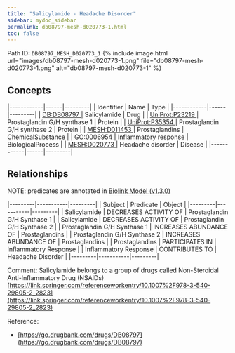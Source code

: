 ```yaml
---
title: "Salicylamide - Headache Disorder"
sidebar: mydoc_sidebar
permalink: db08797-mesh-d020773-1.html
toc: false 
---
```



Path ID: `DB08797_MESH_D020773_1`
{% include image.html url="images/db08797-mesh-d020773-1.png" file="db08797-mesh-d020773-1.png" alt="db08797-mesh-d020773-1" %}

## Concepts

|------------|------|---------|
| Identifier | Name | Type    |
|------------|------|---------|
| <a href="https://identifiers.org/DB:DB08797">DB:DB08797 </a> | Salicylamide | Drug |
| <a href="https://identifiers.org/UniProt:P23219">UniProt:P23219 </a> | Prostaglandin G/H synthase 1 | Protein |
| <a href="https://identifiers.org/UniProt:P35354">UniProt:P35354 </a> | Prostaglandin G/H synthase 2 | Protein |
| <a href="https://identifiers.org/MESH:D011453">MESH:D011453 </a> | Prostaglandins | ChemicalSubstance |
| <a href="https://identifiers.org/GO:0006954">GO:0006954 </a> | Inflammatory response | BiologicalProcess |
| <a href="https://identifiers.org/MESH:D020773">MESH:D020773 </a> | Headache disorder | Disease |
|------------|------|---------|

## Relationships


NOTE: predicates are annotated in <a href="https://github.com/biolink/biolink-model/releases/tag/v1.3.0">Biolink Model (v1.3.0)</a>

|---------|-----------|---------|
| Subject | Predicate | Object  |
|---------|-----------|---------|
| Salicylamide | DECREASES ACTIVITY OF | Prostaglandin G/H Synthase 1 |
| Salicylamide | DECREASES ACTIVITY OF | Prostaglandin G/H Synthase 2 |
| Prostaglandin G/H Synthase 1 | INCREASES ABUNDANCE OF | Prostaglandins |
| Prostaglandin G/H Synthase 2 | INCREASES ABUNDANCE OF | Prostaglandins |
| Prostaglandins | PARTICIPATES IN | Inflammatory Response |
| Inflammatory Response | CONTRIBUTES TO | Headache Disorder |
|---------|-----------|---------|

Comment: Salicylamide belongs to a group of drugs called Non-Steroidal Anti-Inflammatory Drug (NSAIDs) [https://link.springer.com/referenceworkentry/10.1007%2F978-3-540-29805-2_2823](https://link.springer.com/referenceworkentry/10.1007%2F978-3-540-29805-2_2823)

Reference: 
  - [https://go.drugbank.com/drugs/DB08797](https://go.drugbank.com/drugs/DB08797)
